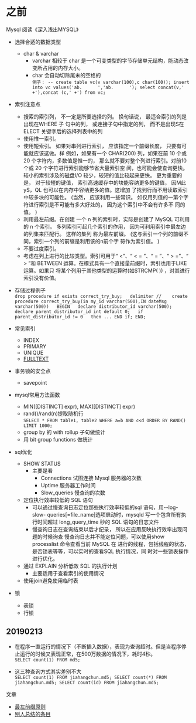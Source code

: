 # 之前
Mysql 阅读《深入浅出MYSQL》
* 选择合适的数据类型
    * char & varchar
        * varchar 相较于 char 是一个可变类型的字节存储单元结构，能动态改变所占用的内存大小。
        * char 会自动切除尾末的空格的  
            `
            例子：
            -- create table vc(v varchar(100),c char(100));
            insert into vc values('ab.      ','ab.      ');
            select concat(v,' +'),concat (c,' +') from vc;
            `
            
* 索引注意点        
    * 搜索的索引列， 不一定是所要选择的列。 换句话说， 最适合索引的列是出现在WHERE 子 句中的列， 或连接子句中指定的列， 而不是出现S在ELECT 关键字后的选择列表中的列
    * 使用惟一索引。 
    * 使用短索引。 如果对串列进行索引， 应该指定一个前缀长度， 只要有可能就应该这做。样 例如，如果有一个 CHAR(200) 列，如果在前 10 个或 20 个字符内，多数值是惟一的， 那么就不要对整个列进行索引。对前10 个或 20 个字符进行索引能够节省大量索引空 间，也可能会使查询更快。较小的索引涉及的磁盘I/O 较少，较短的值比较起来更快。 更为重要的是， 对于较短的键值， 索引高速缓存中的块能容纳更多的键值， 因M此yS，QL 也可以在内存中容纳更多的值。这增加 了找到行而不用读取索引中较多块的可能性。
      (当然， 应该利用一些常识。 如仅用列值的一第个字符进行索引是不可能有多大好处的， 因为这个索引中不会有许多不 同的值。 )
    * 利用最左前缀。在创建 一个 n 列的索引时，实际是创建了 MySQL 可利用的 n 个索引。 多列索引可起几个索引的作用， 因为可利用索引中最左边的列集来匹配行。 这样的集列 称为最左前缀。 (这与索引一个列的前缀不同，索引一个列的前缀是利用该的n前个字 符作为索引值。 )
    * 不要过度索引。
    * 考虑在列上进行的比较类型。索引可用于“ <”、“ < = ”、“ = ”、“ > =”、“ > ”和 BETWEEN 运算。在模式具有一个直接量前缀时，索引也用于LIKE 运算。如果只
      将某个列用于其他类型的运算时(如STRCMP( )) ，对其进行索引没有价值。

* 存储过程例子  
    `
    drop procedure if exists correct_try_buy;  
    delimiter //   
    create procedure correct_try_buy(in my_id varchar(500),IN dateMsg varchar(500))  
    BEGIN  
    declare distributor_id varchar(500);  
    declare parent_distributor_id int default 0;  
    if parent_distributor_id != 0  
    then
    ...
    END if;
    END;    
    `
    
* 常见索引
    * INDEX
    * PRIMARY
    * UNIQUE
    * [FULLTEXT](https://www.cnblogs.com/parryyang/p/5900926.html) 

* 事务锁的安全点 
    * savepoint
    
* mysql常用方法函数
    * MIN([DISTINCT] expr), MAX([DISTINCT] expr)
    * rand()/rand(n)提取随机行  
        `
        SELECT * FROM table1, table2 WHERE a=b AND c<d
        ORDER BY RAND() LIMIT 1000;
        ` 
    * group by 的 with rollup 子句做统计   
    * 用 bit group functions 做统计
    
* sql优化
    * SHOW STATUS
        * 主要是看 
            * Connections 试图连接 Mysql 服务器的次数 
            * Uptime 服务器工作时间
            * Slow_queries 慢查询的次数
    * 定位执行效率较低的 SQL 语句
        * 可以通过慢查询日志定位那些执行效率较低的sql 语句，用--log-slow- queries[=file_name]选项启动时，mysqld 写一个包含所有执行时间超过 long_query_time 秒的 SQL 语句的日志文件  
        * 慢查询日志在查询结束以后才纪录， 所以在应用反映执行效率出现问题的时候询查 慢查询日志并不能定位问题，可以使用show processlist 命令查看当前 MySQL 在 进行的线程，包括线程的状态，是否锁表等等，可以实时的查看SQL 执行情况，同 时对一些锁表操作进行优化。  
    * 通过 EXPLAIN 分析低效 SQL 的执行计划
        * 主要适用于查看索引的使用情况
    * 使用join避免使用临时表 
    
    
* 锁
    * 表锁
    * 行锁
    
## 20190213
* 在程序一直运行的情况下（不断插入数据），表现为查询超时。但是当程序停止运行的时候又表现正常，在500万数据的情况下，耗时4秒。  
``SELECT count(1) FROM md5;``

* 这三种查询方式其实差别不大  
``
SELECT count(1) FROM jiahangchun.md5;
SELECT count(*) FROM jiahangchun.md5;
SELECT count(id) FROM jiahangchun.md5;
``


    
文章
* [最左前缀原则](https://blog.csdn.net/wx145/article/details/82839419)
* [别人总结的条目](https://blog.csdn.net/chivydrs/article/details/81670475)
        